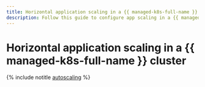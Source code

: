 ```yaml
---
title: Horizontal application scaling in a {{ managed-k8s-full-name }} cluster
description: Follow this guide to configure app scaling in a {{ managed-k8s-name }} cluster.
---
```


# Horizontal application scaling in a {{ managed-k8s-full-name }} cluster

{% include notitle [autoscaling](../../_tutorials/k8s/autoscaling.md) %}